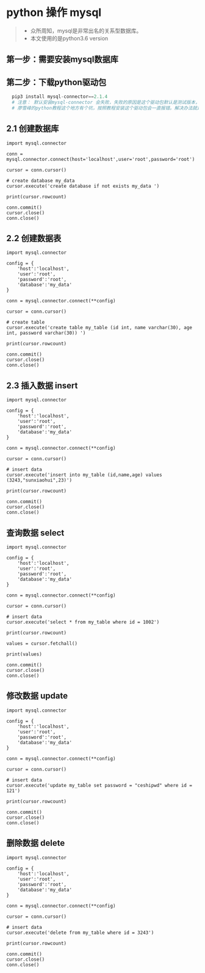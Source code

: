 # python 操作 mysql
>- 众所周知，mysql是非常出名的关系型数据库。
>- 本文使用的是python3.6 version

## 第一步：需要安装mysql数据库

## 第二步：下载python驱动包

```py
  pip3 install mysql-connector==2.1.4
  # 注意： 默认安装mysql-connector 会失败，失败的原因是这个驱动包默认是测试版本，需要指定2.1.4
  # 廖雪峰的python教程这个地方有个坑，按照教程安装这个驱动包会一直报错。解决办法就是指定驱动包的版本号。

```

## 2.1 创建数据库

    import mysql.connector

    conn = mysql.connector.connect(host='localhost',user='root',password='root')

    cursor = conn.cursor()

    # create database my_data
    cursor.execute('create database if not exists my_data ')

    print(cursor.rowcount)

    conn.commit()
    cursor.close()
    conn.close()

## 2.2 创建数据表

    import mysql.connector

    config = {
        'host':'localhost',
        'user':'root',
        'password':'root',
        'database':'my_data'
    }

    conn = mysql.connector.connect(**config)

    cursor = conn.cursor()

    # create table
    cursor.execute('create table my_table (id int, name varchar(30), age int, password varchar(30)) ')

    print(cursor.rowcount)

    conn.commit()
    cursor.close()
    conn.close()

## 2.3 插入数据 insert

    import mysql.connector

    config = {
        'host':'localhost',
        'user':'root',
        'password':'root',
        'database':'my_data'
    }

    conn = mysql.connector.connect(**config)

    cursor = conn.cursor()

    # insert data
    cursor.execute('insert into my_table (id,name,age) values (3243,"sunxiaohui",23)')

    print(cursor.rowcount)

    conn.commit()
    cursor.close()
    conn.close()

## 查询数据 select

    import mysql.connector

    config = {
        'host':'localhost',
        'user':'root',
        'password':'root',
        'database':'my_data'
    }

    conn = mysql.connector.connect(**config)

    cursor = conn.cursor()

    # insert data
    cursor.execute('select * from my_table where id = 1002')

    print(cursor.rowcount)

    values = cursor.fetchall()

    print(values)

    conn.commit()
    cursor.close()
    conn.close()

## 修改数据 update

    import mysql.connector

    config = {
        'host':'localhost',
        'user':'root',
        'password':'root',
        'database':'my_data'
    }

    conn = mysql.connector.connect(**config)

    cursor = conn.cursor()

    # insert data
    cursor.execute('update my_table set password = "ceshipwd" where id = 121')

    print(cursor.rowcount)

    conn.commit()
    cursor.close()
    conn.close()

## 删除数据 delete

    import mysql.connector

    config = {
        'host':'localhost',
        'user':'root',
        'password':'root',
        'database':'my_data'
    }

    conn = mysql.connector.connect(**config)

    cursor = conn.cursor()

    # insert data
    cursor.execute('delete from my_table where id = 3243')

    print(cursor.rowcount)

    conn.commit()
    cursor.close()
    conn.close()
